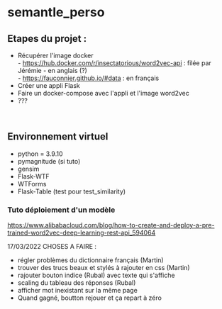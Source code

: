# semantle_perso

## Etapes du projet :<br>
- Récupérer l'image docker <br>
        - https://hub.docker.com/r/insectatorious/word2vec-api : filée par Jérémie - en anglais (?) <br>
        - https://fauconnier.github.io/#data : en français <br>
- Créer une appli Flask
- Faire un docker-compose avec l'appli et l'image word2vec <br>
- ???
<br>

## Environnement virtuel
- python = 3.9.10
- pymagnitude (si tuto)
- gensim
- Flask-WTF
- WTForms
- Flask-Table (test pour test_similarity)


### Tuto déploiement d'un modèle
https://www.alibabacloud.com/blog/how-to-create-and-deploy-a-pre-trained-word2vec-deep-learning-rest-api_594064



17/03/2022
CHOSES A FAIRE : 
 - régler problèmes du dictionnaire français (Martin)
 - trouver des trucs beaux et stylés à rajouter en css (Martin)
 - rajouter bouton indice (Rubal) avec texte qui s'affiche
 - scaling du tableau des réponses (Rubal)
 - afficher mot inexistant sur la même page
 - Quand gagné, boutton rejouer et ça repart à zéro